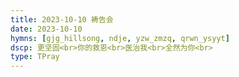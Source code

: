 ```yaml
---
title: 2023-10-10 祷告会
date: 2023-10-10
hymns: [gjg_hillsong, ndje, yzw_zmzq, qrwn_ysyyt]
dscp: 更坚固<br>你的救恩<br>医治我<br>全然为你<br>
type: TPray
---
```


